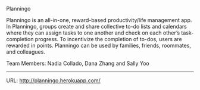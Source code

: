 Planningo

Planningo is an all-in-one, reward-based productivity/life management app. In Planningo, groups create and share collective to-do lists and calendars where they can assign tasks to one another and check on each other’s task-completion progress. To incentivize the completion of to-dos, users are rewarded in points. Planningo can be used by families, friends, roommates, and colleagues.

Team Members: Nadia Collado, Dana Zhang and Sally Yoo


***
URL: http://planningo.herokuapp.com/
